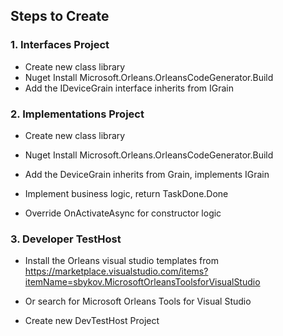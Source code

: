 ## Steps to Create

### 1.  Interfaces Project 

-  Create new class library
-  Nuget Install Microsoft.Orleans.OrleansCodeGenerator.Build
-  Add the IDeviceGrain interface inherits from IGrain

### 2. Implementations Project

-  Create new class library
-  Nuget Install Microsoft.Orleans.OrleansCodeGenerator.Build
-  Add the DeviceGrain inherits from Grain, implements IGrain
 
- Implement business logic, return TaskDone.Done
- Override OnActivateAsync for constructor logic

### 3. Developer TestHost

- Install the Orleans visual studio templates from https://marketplace.visualstudio.com/items?itemName=sbykov.MicrosoftOrleansToolsforVisualStudio
- Or search for Microsoft Orleans Tools for Visual Studio 

- Create new DevTestHost Project